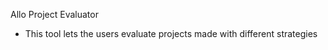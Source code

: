 Allo Project Evaluator 

- This tool lets the users evaluate projects made with different strategies